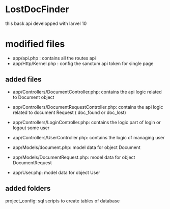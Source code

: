 # LostDocFinder
this back api developped with larvel 10

# modified files
- app/api.php : contains all the routes api
- app/Http/Kernel.php : config the sanctum api token for single page

## added files
- app/Controllers/DocumentController.php: contains the api logic related to Document object
- app/Controllers/DocumentRequestController.php: contains the api logic related to document Request ( doc_found or doc_lost)
- app/Controllers/LoginController.php: contains the logic part of login or logout some user
- app/Controllers/UserController.php: contains the logic of managing user

- app/Models/document.php: model data for object Document
- app/Models/DocumentRequest.php: model data for object DocumentRequest
- app/User.php: model data for object User

## added folders
project_config: sql scripts to create tables of database 

